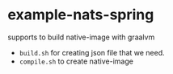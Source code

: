 # example-nats-spring
supports to build native-image with graalvm


- `build.sh` for creating json file that we need.
- `compile.sh` to create native-image
